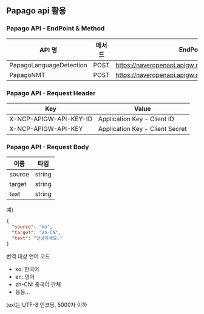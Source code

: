 
## Papago api 활용

### Papago API - EndPoint & Method
|API 명 | 메서드 | EndPoint URL | Return|
|---|---|---|---|
|PapagoLanguageDetection|POST|https://naveropenapi.apigw.ntruss.com/langs/v1/dect|JSON|
|PapagoNMT|POST|https://naveropenapi.apigw.ntruss.com/nmt/v1/translation|JSON|

### Papago API - Request Header
|Key|Value|
|---|---|
|X-NCP-APIGW-API-KEY-ID|Application Key - Client ID|
|X-NCP-APIGW-API-KEY|Application Key - Client Secret|

### Papago API - Request Body
|이름|타입|
|---|---|
|source|string|
|target|string|
|text|string|

예)
```json
{
  "source": "ko",
  "target": "zh-CN",
  "text": "안녕하세요."
}
```

번역 대상 언어 코드
- ko: 한국어
- en: 영어
- zh-CN: 중국어 간체
- 등등...

text는 UTF-8 인코딩, 5000자 이하
